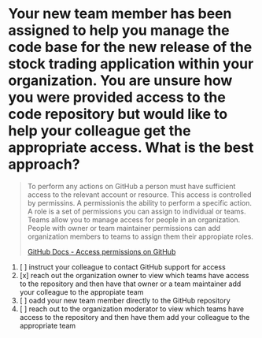# Your new team member has been assigned to help you manage the code base for the new release of the stock trading application within your organization. You are unsure how you were provided access to the code repository but would like to help your colleague get the appropriate access. What is the best approach?

> To perform any actions on GitHub a person must have sufficient access to the relevant account or resource. This access is controlled by permissins. A permissionis the ability to perform a specific action. A role is a set of permissions you can assign to individual or teams. Teams allow you to manage access for people in an organization. People with owner or team maintainer permissions can add organization members to teams to assign them their appropiate roles.
> 
> [GitHub Docs - Access permissions on GitHub](https://docs.github.com/en/get-started/learning-about-github/access-permissions-on-github)

1. [ ] instruct your colleague to contact GitHub support for access
1. [x] reach out the organization owner to view which teams have access to the repository and then have that owner or a team maintainer add your colleague to the appropiate team
1. [ ] oadd your new team member directly to the GitHub repository
1. [ ] reach out to the organization moderator to view which teams have access to the repository and then have them add your colleague to the appropriate team